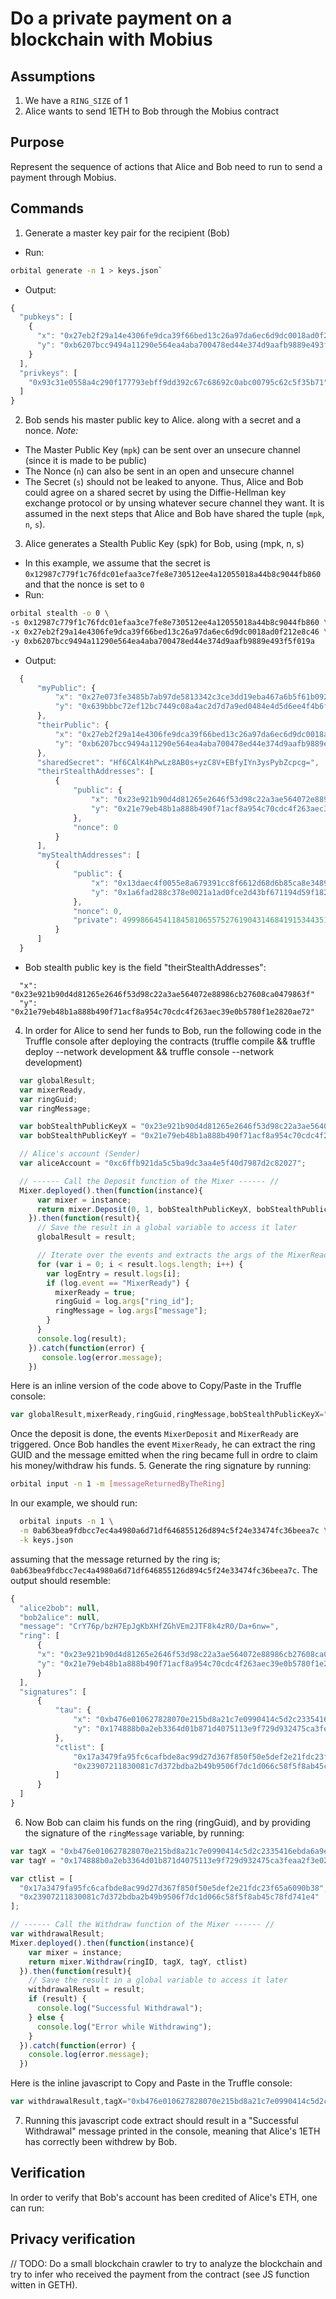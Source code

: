 # Do a private payment on a blockchain with Mobius

## Assumptions

1. We have a `RING_SIZE` of 1
2. Alice wants to send 1ETH to Bob through the Mobius contract

## Purpose

Represent the sequence of actions that Alice and Bob need to run to send a payment through Mobius.

## Commands

1. Generate a master key pair for the recipient (Bob)
  - Run: 
  ```bash
  orbital generate -n 1 > keys.json`
  ```
  - Output:
```javascript
{
  "pubkeys": [
    {
      "x": "0x27eb2f29a14e4306fe9dca39f66bed13c26a97da6ec6d9dc0018ad0f212e8c46",
      "y": "0xb6207bcc9494a11290e564ea4aba700478ed44e374d9aafb9889e493f5f019a"
    }
  ],
  "privkeys": [
    "0x93c31e0558a4c290f177793ebff9dd392c67c68692c0abc00795c62c5f35b71"
  ]
}
```
2. Bob sends his master public key to Alice. along with a secret and a nonce.   _Note:_
  - The Master Public Key (`mpk`) can be sent over an unsecure channel (since it is made to be public)
  - The Nonce (`n`) can also be sent in an open and unsecure channel
  - The Secret (`s`) should not be leaked to anyone. Thus, Alice and Bob could agree on a shared secret by using the Diffie-Hellman key exchange protocol or by unsing whatever secure channel they want.
  It is assumed in the next steps that Alice and Bob have shared the tuple (`mpk`, `n`, `s`).
3. Alice generates a Stealth Public Key (spk) for Bob, using (mpk, n, s)
  - In this example, we assume that the secret is `0x12987c779f1c76fdc01efaa3ce7fe8e730512ee4a12055018a44b8c9044fb860` and that the nonce is set to `0`
  - Run: 
  ```bash
  orbital stealth -o 0 \
  -s 0x12987c779f1c76fdc01efaa3ce7fe8e730512ee4a12055018a44b8c9044fb860 \
  -x 0x27eb2f29a14e4306fe9dca39f66bed13c26a97da6ec6d9dc0018ad0f212e8c46 \ 
  -y 0xb6207bcc9494a11290e564ea4aba700478ed44e374d9aafb9889e493f5f019a
  ```
  - Output:
  ```javascript
    {
        "myPublic": {
            "x": "0x27e073fe3485b7ab97de5813342c3ce3dd19eba467a6b5f61b092813e67325e2",
            "y": "0x639bbbc72ef12bc7449c08a4ac2d7d7a9ed0484e4d5d6ee4f4b6fa5844043c2"
        },
        "theirPublic": {
            "x": "0x27eb2f29a14e4306fe9dca39f66bed13c26a97da6ec6d9dc0018ad0f212e8c46",
            "y": "0xb6207bcc9494a11290e564ea4aba700478ed44e374d9aafb9889e493f5f019a"
        },
        "sharedSecret": "Hf6CAlK4hPwLz8AB0s+yzC8V+EBfyIYn3ysPybZcpcg=",
        "theirStealthAddresses": [
            {
                "public": {
                    "x": "0x23e921b90d4d81265e2646f53d98c22a3ae564072e88986cb27608ca0479863f",
                    "y": "0x21e79eb48b1a888b490f71acf8a954c70cdc4f263aec39e0b5780f1e2820ae72"
                },
                "nonce": 0
            }
        ],
        "myStealthAddresses": [
            {
                "public": {
                    "x": "0x13daec4f0055e8a679391cc8f6612d68d6b85ca8e3489815392607d8aee3a956",
                    "y": "0x1a6fad288c378e0021a1ad0fce2d43bf671194d59f182b231433a81a204082e8"
                },
                "nonce": 0,
                "private": 4999866454118458106557527619043146841915344351946198744737308277429857265076
            }
        ]
    }
  ```
  - Bob stealth public key is the field "theirStealthAddresses":
  ```
    "x": "0x23e921b90d4d81265e2646f53d98c22a3ae564072e88986cb27608ca0479863f"
    "y": "0x21e79eb48b1a888b490f71acf8a954c70cdc4f263aec39e0b5780f1e2820ae72"
  ```
4. In order for Alice to send her funds to Bob, run the following code in the Truffle console after deploying the contracts (truffle compile && truffle deploy --network development && truffle console --network development)
  ```javascript
    var globalResult;
    var mixerReady,
    var ringGuid;
    var ringMessage;

    var bobStealthPublicKeyX = "0x23e921b90d4d81265e2646f53d98c22a3ae564072e88986cb27608ca0479863f";
    var bobStealthPublicKeyY = "0x21e79eb48b1a888b490f71acf8a954c70cdc4f263aec39e0b5780f1e2820ae72";

    // Alice's account (Sender)
    var aliceAccount = "0xc6ffb921da5c5ba9dc3aa4e5f40d7987d2c82027";

    // ------ Call the Deposit function of the Mixer ------ //
    Mixer.deployed().then(function(instance){
        var mixer = instance;
        return mixer.Deposit(0, 1, bobStealthPublicKeyX, bobStealthPublicKeyY, {from: aliceAccount, value: 1})
      }).then(function(result){
        // Save the result in a global variable to access it later
        globalResult = result;

        // Iterate over the events and extracts the args of the MixerReady event
        for (var i = 0; i < result.logs.length; i++) {
          var logEntry = result.logs[i];
          if (log.event == "MixerReady") {
            mixerReady = true;
            ringGuid = log.args["ring_id"];
            ringMessage = log.args["message"];
          }
        }
        console.log(result);
      }).catch(function(error) {
         console.log(error.message);
      })
  ```
Here is an inline version of the code above to Copy/Paste in the Truffle console:
```javascript
var globalResult,mixerReady,ringGuid,ringMessage,bobStealthPublicKeyX="0x23e921b90d4d81265e2646f53d98c22a3ae564072e88986cb27608ca0479863f",bobStealthPublicKeyY="0x21e79eb48b1a888b490f71acf8a954c70cdc4f263aec39e0b5780f1e2820ae72",aliceAccount="0xc6ffb921da5c5ba9dc3aa4e5f40d7987d2c82027";Mixer.deployed().then(function(e){return e.Deposit(0,1,bobStealthPublicKeyX,bobStealthPublicKeyY,{from:aliceAccount,value:1})}).then(function(e){globalResult=e;for(var a=0;a<e.logs.length;a++){e.logs[a];"MixerReady"==log.event&&(mixerReady=!0,ringGuid=log.args.ring_id,ringMessage=log.args.message)}console.log(e)}).catch(function(e){console.log(e.message)});
```
Once the deposit is done, the events `MixerDeposit` and `MixerReady` are triggered. Once Bob handles the event `MixerReady`, he can extract the ring GUID and the message emitted when the ring became full in ordre to claim his money/withdraw his funds.
5. Generate the ring signature by running: 
```bash
orbital input -n 1 -m [messageReturnedByTheRing]
```
In our example, we should run:
```bash
  orbital inputs -n 1 \
  -m 0ab63bea9fdbcc7ec4a4980a6d71df646855126d894c5f24e33474fc36beea7c \
  -k keys.json 
``` 
assuming that the message returned by the ring is; `0ab63bea9fdbcc7ec4a4980a6d71df646855126d894c5f24e33474fc36beea7c`.
The output should resemble:
  ```javascript
{
    "alice2bob": null,
    "bob2alice": null,
    "message": "CrY76p/bzH7EpJgKbXHfZGhVEm2JTF8k4zR0/Da+6nw=",
    "ring": [
        {
        "x": "0x23e921b90d4d81265e2646f53d98c22a3ae564072e88986cb27608ca0479863f",
        "y": "0x21e79eb48b1a888b490f71acf8a954c70cdc4f263aec39e0b5780f1e2820ae72"
        }
    ],
    "signatures": [
        {
            "tau": {
                "x": "0xb476e010627828070e215bd8a21c7e0990414c5d2c2335416ebda6a9e4bc2b6",
                "y": "0x174888b0a2eb3364d01b871d4075113e9f729d932475ca3feaa2f3e0244d190c"
            },
            "ctlist": [
                "0x17a3479fa95fc6cafbde8ac99d27d367f850f50e5def2e21fdc23f65a6090b38",
                "0x23907211830081c7d372bdba2b49b9506f7dc1d066c58f5f8ab45c78fd741e4"
            ]
        }
    ]
}
```
6. Now Bob can claim his funds on the ring (ringGuid), and by providing the signature of the `ringMessage` variable, by running:
```javascript
var tagX = "0xb476e010627828070e215bd8a21c7e0990414c5d2c2335416ebda6a9e4bc2b6";
var tagY = "0x174888b0a2eb3364d01b871d4075113e9f729d932475ca3feaa2f3e0244d190c";

var ctlist = [
  "0x17a3479fa95fc6cafbde8ac99d27d367f850f50e5def2e21fdc23f65a6090b38",
  "0x23907211830081c7d372bdba2b49b9506f7dc1d066c58f5f8ab45c78fd741e4"
];

// ------ Call the Withdraw function of the Mixer ------ //
var withdrawalResult;
Mixer.deployed().then(function(instance){
    var mixer = instance;
    return mixer.Withdraw(ringID, tagX, tagY, ctlist)
  }).then(function(result){
    // Save the result in a global variable to access it later
    withdrawalResult = result;
    if (result) {
      console.log("Successful Withdrawal");
    } else {
      console.log("Error while Withdrawing");
    }
  }).catch(function(error) {
    console.log(error.message);
  })
```
Here is the inline javascript to Copy and Paste in the Truffle console:
```javascript
var withdrawalResult,tagX="0xb476e010627828070e215bd8a21c7e0990414c5d2c2335416ebda6a9e4bc2b6",tagY="0x174888b0a2eb3364d01b871d4075113e9f729d932475ca3feaa2f3e0244d190c",ctlist=["0x17a3479fa95fc6cafbde8ac99d27d367f850f50e5def2e21fdc23f65a6090b38","0x23907211830081c7d372bdba2b49b9506f7dc1d066c58f5f8ab45c78fd741e4"];Mixer.deployed().then(function(a){return a.Withdraw(ringID,tagX,tagY,ctlist)}).then(function(a){withdrawalResult=a,a?console.log("Successful Withdrawal"):console.log("Error while Withdrawing")}).catch(function(a){console.log(a.message)});
```
7. Running this javascript code extract should result in a "Successful Withdrawal" message printed in the console, meaning that Alice's 1ETH has correctly been withdrew by Bob.

## Verification

In order to verify that Bob's account has been credited of Alice's ETH, one can run:


## Privacy verification

// TODO: Do a small blockchain crawler to try to analyze the blockchain and try to infer who received the payment from the contract (see JS function witten in GETH).

